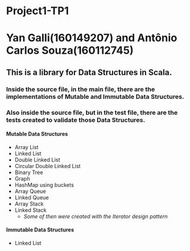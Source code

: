 # Project1-TP1 
# Yan Galli(160149207) and Antônio Carlos Souza(160112745)

## This is a library for Data Structures in Scala.

### Inside the source file, in the main file, there are the implementations of Mutable and Immutable Data Structures.
### Also inside the source file, but in the test file, there are the tests created to validate those Data Structures.

#### Mutable Data Structures
- Array List
- Linked List
- Double Linked List
- Circular Double Linked List
- Binary Tree
- Graph
- HashMap using buckets
- Array Queue
- Linked Queue
- Array Stack
- Linked Stack
  - *Some of then were created with the Iterator design pattern*

#### Immutable Data Structures
- Linked List
